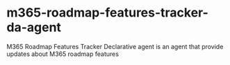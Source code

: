 # m365-roadmap-features-tracker-da-agent
M365 Roadmap Features Tracker Declarative agent is an agent that provide updates about M365 roadmap features

